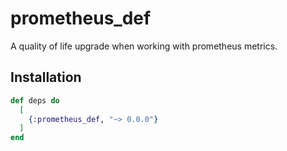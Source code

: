# prometheus_def

A quality of life upgrade when working with prometheus metrics.

## Installation

```elixir
def deps do
  [
    {:prometheus_def, "~> 0.0.0"}
  ]
end
```
